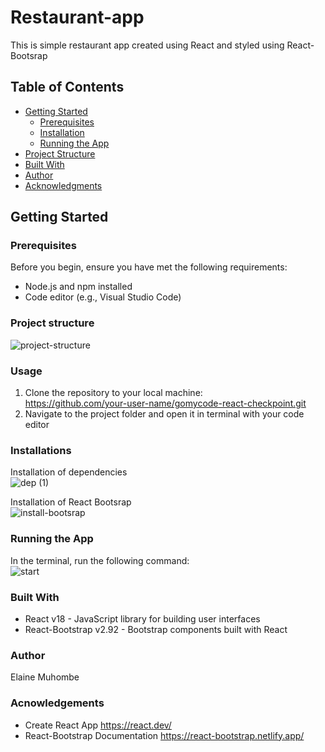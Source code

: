 # Restaurant-app

This is simple restaurant app created using React and styled using React-Bootsrap

## Table of Contents

- [Getting Started](#getting-started)
  - [Prerequisites](#prerequisites)
  - [Installation](#installation)
  - [Running the App](#running-the-app)
- [Project Structure](#project-structure)
- [Built With](#built-with)
- [Author](#author)
- [Acknowledgments](#acknowledgments)

## Getting Started

### Prerequisites

Before you begin, ensure you have met the following requirements:

- Node.js and npm installed
- Code editor (e.g., Visual Studio Code)

### Project structure
![project-structure](https://github.com/elamuhombe/gomycode-react-checkpoint/assets/10416177/851e2c84-9593-43dc-90b5-fb3b7a96fd86)


### Usage
1. Clone the repository to your local machine:</br>
   https://github.com/your-user-name/gomycode-react-checkpoint.git
3. Navigate to the project folder and open it in terminal with your code editor
### Installations
Installation of dependencies </br>
![dep (1)](https://github.com/elamuhombe/gomycode-react-checkpoint/assets/10416177/79b993fa-cc5a-4e70-9b05-c0448bebae7b)


Installation of React Bootsrap </br>
![install-bootsrap](https://github.com/elamuhombe/gomycode-react-checkpoint/assets/10416177/d500e113-4993-4bb1-bc7b-0495aa80deff)



### Running the App
In the terminal, run the following command: </br>
![start](https://github.com/elamuhombe/gomycode-react-checkpoint/assets/10416177/025aab83-2b28-41f8-a111-9a6e80df0d1b)


### Built With
- React v18 - JavaScript library for building user interfaces
- React-Bootstrap v2.92 - Bootstrap components built with React

### Author
Elaine Muhombe

### Acnowledgements
- Create React App https://react.dev/
- React-Bootstrap Documentation https://react-bootstrap.netlify.app/



